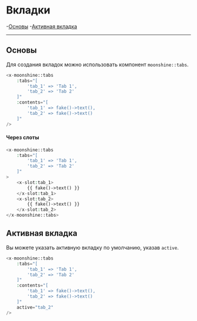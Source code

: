 # Вкладки

-[Основы](#basics)
-[Активная вкладка](#active)

---

<a name="basics"></a>
## Основы 

Для создания вкладок можно использовать компонент `moonshine::tabs`.

```php
<x-moonshine::tabs
    :tabs="[
        'tab_1' => 'Tab 1',
        'tab_2' => 'Tab 2'
    ]"
    :contents="[
        'tab_1' => fake()->text(),
        'tab_2' => fake()->text()
    ]"
/>
```

#### Через слоты

```php
<x-moonshine::tabs
    :tabs="[
        'tab_1' => 'Tab 1',
        'tab_2' => 'Tab 2'
    ]"
>
    <x-slot:tab_1>
        {{ fake()->text() }}
    </x-slot:tab_1>
    <x-slot:tab_2>
        {{ fake()->text() }}
    </x-slot:tab_2>
</x-moonshine::tabs>
```

<a name="active"></a>
## Активная вкладка

Вы можете указать активную вкладку по умолчанию, указав `active`.

```php
<x-moonshine::tabs
    :tabs="[
        'tab_1' => 'Tab 1',
        'tab_2' => 'Tab 2'
    ]"
    :contents="[
        'tab_1' => fake()->text(),
        'tab_2' => fake()->text()
    ]"
    active="tab_2"
/>
```
